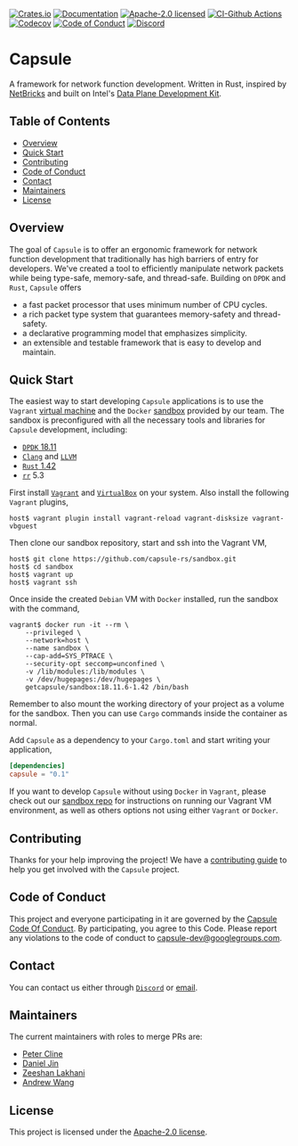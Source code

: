 [![Crates.io][crates-badge]][crates-url]
[![Documentation][docs-badge]][docs-url]
[![Apache-2.0 licensed][apache-badge]][apache-url]
[![CI-Github Actions][gh-actions-badge]][gh-actions-url]
[![Codecov][codecov-badge]][codecov-url]
[![Code of Conduct][code-of-conduct-badge]][code-of-conduct-url]
[![Discord][discord-badge]][discord-url]

[crates-badge]: https://img.shields.io/crates/v/capsule.svg
[crates-url]: https://crates.io/crates/capsule
[docs-badge]: https://docs.rs/capsule/badge.svg?version=0.1.0
[docs-url]: https://docs.rs/capsule/0.1.0/capsule
[apache-badge]: https://img.shields.io/github/license/capsule-rs/capsule
[apache-url]: LICENSE
[gh-actions-badge]: https://github.com/capsule-rs/capsule/workflows/build/badge.svg
[gh-actions-url]: https://github.com/capsule-rs/capsule/actions
[codecov-badge]: https://codecov.io/gh/capsule-rs/capsule/branch/master/graph/badge.svg
[codecov-url]: https://codecov.io/gh/capsule-rs/capsule
[code-of-conduct-badge]: https://img.shields.io/badge/%E2%9D%A4-code%20of%20conduct-ff69b4
[code-of-conduct-url]: CODE_OF_CONDUCT.md
[discord-badge]: https://img.shields.io/discord/690406128567320597.svg?logo=discord
[discord-url]: https://discord.gg/sVN47RU

# Capsule

A framework for network function development. Written in Rust, inspired by [NetBricks](https://www.usenix.org/system/files/conference/osdi16/osdi16-panda.pdf) and built on Intel's [Data Plane Development Kit](https://www.dpdk.org/).

## Table of Contents

* [Overview](#overview)
* [Quick Start](#quick-start)
* [Contributing](#contributing)
* [Code of Conduct](#code-of-conduct)
* [Contact](#contact)
* [Maintainers](#maintainers)
* [License](#license)

## Overview

The goal of `Capsule` is to offer an ergonomic framework for network function development that traditionally has high barriers of entry for developers. We've created a tool to efficiently manipulate network packets while being type-safe, memory-safe, and thread-safe. Building on `DPDK` and `Rust`, `Capsule` offers

* a fast packet processor that uses minimum number of CPU cycles.
* a rich packet type system that guarantees memory-safety and thread-safety.
* a declarative programming model that emphasizes simplicity.
* an extensible and testable framework that is easy to develop and maintain.

## Quick Start

The easiest way to start developing `Capsule` applications is to use the `Vagrant` [virtual machine](https://github.com/capsule-rs/sandbox/blob/master/Vagrantfile) and the `Docker` [sandbox](https://hub.docker.com/repository/docker/getcapsule/sandbox) provided by our team. The sandbox is preconfigured with all the necessary tools and libraries for `Capsule` development, including:

* [`DPDK` 18.11](https://doc.dpdk.org/guides-18.11/rel_notes/release_18_11.html)
* [`Clang`](https://clang.llvm.org/) and [`LLVM`](https://www.llvm.org/)
* [`Rust` 1.42](https://blog.rust-lang.org/2020/03/12/Rust-1.42.html)
* [`rr`](https://rr-project.org/) 5.3

First install [`Vagrant`](https://www.vagrantup.com/) and [`VirtualBox`](https://www.virtualbox.org/) on your system. Also install the following `Vagrant` plugins,

```
host$ vagrant plugin install vagrant-reload vagrant-disksize vagrant-vbguest
```

Then clone our sandbox repository, start and ssh into the Vagrant VM,

```
host$ git clone https://github.com/capsule-rs/sandbox.git
host$ cd sandbox
host$ vagrant up
host$ vagrant ssh
```

Once inside the created `Debian` VM with `Docker` installed, run the sandbox with the command,

```
vagrant$ docker run -it --rm \
    --privileged \
    --network=host \
    --name sandbox \
    --cap-add=SYS_PTRACE \
    --security-opt seccomp=unconfined \
    -v /lib/modules:/lib/modules \
    -v /dev/hugepages:/dev/hugepages \
    getcapsule/sandbox:18.11.6-1.42 /bin/bash
```

Remember to also mount the working directory of your project as a volume for the sandbox. Then you can use `Cargo` commands inside the container as normal.

Add `Capsule` as a dependency to your `Cargo.toml` and start writing your application,

```toml
[dependencies]
capsule = "0.1"
```

If you want to develop `Capsule` without using `Docker` in `Vagrant`, please check out our [sandbox repo](https://github.com/capsule-rs/sandbox/blob/master/README.md) for instructions on running our Vagrant VM environment, as well as others options not using either `Vagrant` or `Docker`.

## Contributing

Thanks for your help improving the project! We have a [contributing guide](CONTRIBUTING.md) to help you get involved with the `Capsule` project.

## Code of Conduct

This project and everyone participating in it are governed by the [Capsule Code Of Conduct](CODE_OF_CONDUCT.md). By participating, you agree to this Code. Please report any violations to the code of conduct to capsule-dev@googlegroups.com.

## Contact

You can contact us either through [`Discord`](https://discord.gg/sVN47RU) or [email](capsule-dev@googlegroups.com).

## Maintainers

The current maintainers with roles to merge PRs are:

* [Peter Cline](https://github.com/clinedome)
* [Daniel Jin](https://github.com/drunkirishcoder)
* [Zeeshan Lakhani](https://github.com/zeeshanlakhani)
* [Andrew Wang](https://github.com/awangc)

## License

This project is licensed under the [Apache-2.0 license](LICENSE).
